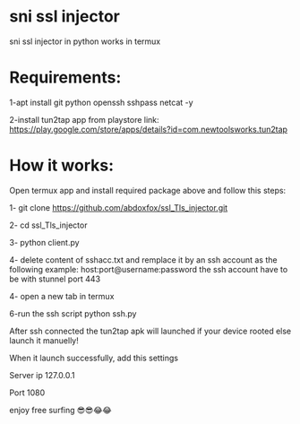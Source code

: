 # sni ssl injector



sni ssl injector in python works in termux 

# Requirements:

1-apt install git python openssh sshpass netcat -y

2-install tun2tap app from playstore
link: https://play.google.com/store/apps/details?id=com.newtoolsworks.tun2tap

# How it works:

Open termux app and install required package above and follow this steps:

1- git clone https://github.com/abdoxfox/ssl_Tls_injector.git

2- cd ssl_Tls_injector

3- python client.py

4- delete content of sshacc.txt and remplace it by an ssh account as the following example:
host:port@username:password 
the ssh account have to be with stunnel port 443

4- open a new tab in termux

6-run the ssh script python ssh.py

After ssh connected the tun2tap apk will launched if your device rooted else launch it manuelly!

When it launch successfully, add this settings

Server ip 127.0.0.1 

Port 1080


enjoy free surfing 😎😎😂😂
